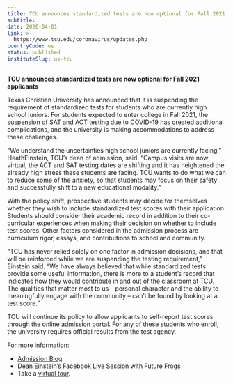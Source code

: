```yaml
---
title: TCU announces standardized tests are now optional for Fall 2021 applicants
subtitle: 
date: 2020-04-01
link: >-
  https://www.tcu.edu/coronavirus/updates.php
countryCode: us
status: published
instituteSlug: us-tcu
---
```

**TCU announces standardized tests are now optional for Fall 2021 applicants**

Texas Christian University has announced that it is suspending the requirement of standardized tests for students who are currently high school juniors. For students expected to enter college in Fall 2021, the suspension of SAT and ACT testing due to COVID-19 has created additional complications, and the university is making accommodations to address these challenges. 

“We understand the uncertainties high school juniors are currently facing,” HeathEinstein, TCU’s dean of admission, said. “Campus visits are now virtual, the ACT and SAT testing dates are shifting and it has heightened the already high stress these students are facing. TCU wants to do what we can to reduce some of the anxiety, so that students may focus on their safety and successfully shift to a new educational modality.” 

With the policy shift, prospective students may decide for themselves whether they wish to include standardized test scores with their application. Students should consider their academic record in addition to their co-curricular experiences when making their decision on whether to include test scores. Other factors considered in the admission process are curriculum rigor, essays, and contributions to school and community. 

“TCU has never relied solely on one factor in admission decisions, and that will be reinforced while we are suspending the testing requirement,” Einstein said. “We have always believed that while standardized tests provide some useful information, there is more to a student’s record that indicates how they would contribute in and out of the classroom at TCU. The qualities that matter most to us – personal character and the ability to meaningfully engage with the community – can’t be found by looking at a test score.”

TCU will continue its policy to allow applicants to self-report test scores through the online admission portal. For any of these students who enroll, the university requires official results from the test agency.

For more information:

  * [Admission Blog](http://admissions.tcu.edu/frogblog/posts/2020/temporarily-test-optional)
  * Dean Einstein’s Facebook Live Session with Future Frogs
  * Take a [virtual tour](https://admissions.tcu.edu/visit/virtual-visit.php). 


